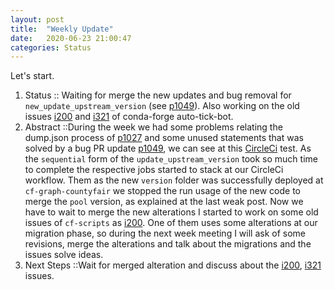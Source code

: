 ```yaml
---
layout: post
title:  "Weekly Update"
date:   2020-06-23 21:00:47
categories: Status
---
```


 Let's start.
 
 1. Status :: Waiting for merge the new updates and bug removal for `new_update_upstream_version` (see [p1049]). Also working on the old issues [i200] and [i321] of conda-forge auto-tick-bot.
 2. Abstract ::During the week we had some problems relating the dump.json process of [p1027] and some unused statements that was solved by a bug PR update [p1049], we can see at this [CircleCi](https://app.circleci.com/pipelines/github/regro/circle_worker/10388/workflows/b65e927d-dd27-4f7f-a505-269d16202db3/jobs/26564) test. As the `sequential` form of the `update_upstream_version` took so much time to complete the respective jobs started to stack at our CircleCi workflow. Them as the new `version` folder was successfully deployed at `cf-graph-countyfair` we stopped the run usage of the new code to merge the `pool` version, as explained at the last weak post. Now we have to wait to merge the new alterations I started to work on some old issues of `cf-scripts` as [i200][i321]. One of them uses some alterations at our migration phase, so during the next week meeting I will ask of some revisions, merge the alterations and talk about the migrations and the issues solve ideas.
 3. Next Steps ::Wait for merged alteration and discuss about the [i200], [i321] issues.

[p1049]: https://github.com/regro/cf-scripts/pull/1049
[i321]: https://github.com/regro/cf-scripts/issues/321
[i200]: https://github.com/regro/cf-scripts/issues/200
[p1027]: https://github.com/regro/cf-scripts/pull/1027
